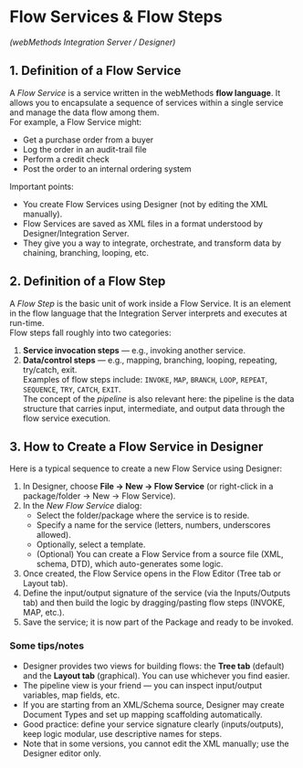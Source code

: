 # Flow Services & Flow Steps  
*(webMethods Integration Server / Designer)*

## 1. Definition of a Flow Service  
A *Flow Service* is a service written in the webMethods **flow language**. It allows you to encapsulate a sequence of services within a single service and manage the data flow among them.  
For example, a Flow Service might:  
- Get a purchase order from a buyer  
- Log the order in an audit-trail file  
- Perform a credit check  
- Post the order to an internal ordering system  

Important points:  
- You create Flow Services using Designer (not by editing the XML manually).  
- Flow Services are saved as XML files in a format understood by Designer/Integration Server.  
- They give you a way to integrate, orchestrate, and transform data by chaining, branching, looping, etc.

## 2. Definition of a Flow Step  
A *Flow Step* is the basic unit of work inside a Flow Service. It is an element in the flow language that the Integration Server interprets and executes at run-time.  
Flow steps fall roughly into two categories:  
1. **Service invocation steps** — e.g., invoking another service.  
2. **Data/control steps** — e.g., mapping, branching, looping, repeating, try/catch, exit.  
Examples of flow steps include: `INVOKE`, `MAP`, `BRANCH`, `LOOP`, `REPEAT`, `SEQUENCE`, `TRY`, `CATCH`, `EXIT`.  
The concept of the *pipeline* is also relevant here: the pipeline is the data structure that carries input, intermediate, and output data through the flow service execution.

## 3. How to Create a Flow Service in Designer  
Here is a typical sequence to create a new Flow Service using Designer:  
1. In Designer, choose **File → New → Flow Service** (or right-click in a package/folder → New → Flow Service).  
2. In the *New Flow Service* dialog:  
   - Select the folder/package where the service is to reside.  
   - Specify a name for the service (letters, numbers, underscores allowed).  
   - Optionally, select a template.  
   - (Optional) You can create a Flow Service from a source file (XML, schema, DTD), which auto-generates some logic.  
3. Once created, the Flow Service opens in the Flow Editor (Tree tab or Layout tab).  
4. Define the input/output signature of the service (via the Inputs/Outputs tab) and then build the logic by dragging/pasting flow steps (INVOKE, MAP, etc.).  
5. Save the service; it is now part of the Package and ready to be invoked.

### Some tips/notes  
- Designer provides two views for building flows: the **Tree tab** (default) and the **Layout tab** (graphical). You can use whichever you find easier.  
- The pipeline view is your friend — you can inspect input/output variables, map fields, etc.  
- If you are starting from an XML/Schema source, Designer may create Document Types and set up mapping scaffolding automatically.  
- Good practice: define your service signature clearly (inputs/outputs), keep logic modular, use descriptive names for steps.  
- Note that in some versions, you cannot edit the XML manually; use the Designer editor only.

